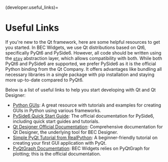 (developer.useful_links)=

# Useful Links

If you're new to the Qt framework, here are some helpful resources to get you started. In BEC Widgets, we use Qt
distributions based on Qt6, specifically PyQt6 and PySide6. However, all code should be written using
the [`qtpy`](https://pypi.org/project/QtPy/) abstraction layer, which allows compatibility with both. While both PyQt6
and PySide6 are supported, we prefer PySide6 as it is the official Python binding from the Qt Company. It offers
advantages like bundling all necessary libraries in a single package with pip installation and staying more up-to-date
compared to PyQt6.

Below is a list of useful links to help you start developing with Qt and Qt Designer:

- [Python GUIs](https://www.pythonguis.com): A great resource with tutorials and examples for creating GUIs in Python
  using various frameworks.
- [PySide6 Quick Start Guide](https://doc.qt.io/qtforpython-6/index.html): The official documentation for PySide6,
  including quick start guides and tutorials.
- [Qt Designer Official Documentation](https://doc.qt.io/qt-6/qtdesigner-manual.html): Comprehensive documentation for
  Qt Designer, the underlying tool for BEC Designer.
- [Simple PyQt Tutorial from RealPython](https://realpython.com/python-pyqt-gui-calculator/): A beginner-friendly
  tutorial on creating your first GUI application with PyQt.
- [PyQtGraph Documentation](https://pyqtgraph.readthedocs.io/en/latest/): BEC Widgets relies on PyQtGraph for plotting;
  this is the official documentation.
